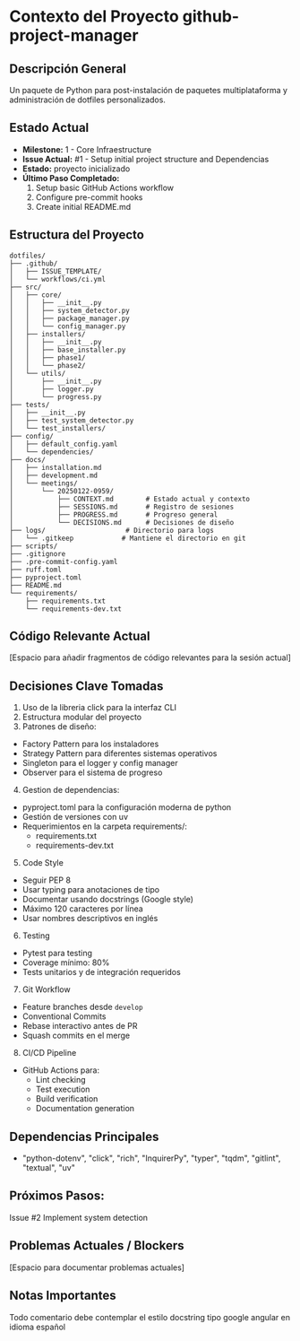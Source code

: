 # Contexto del Proyecto github-project-manager

## Descripción General
Un paquete de Python para post-instalación de paquetes multiplataforma y administración de dotfiles personalizados.

## Estado Actual
- **Milestone:** 1 - Core Infraestructure
- **Issue Actual:** #1 - Setup initial project structure and Dependencias
- **Estado:** proyecto inicializado
- **Último Paso Completado:** 
  1. Setup basic GitHub Actions workflow
  2. Configure pre-commit hooks
  3. Create initial README.md

## Estructura del Proyecto
```
dotfiles/
├── .github/
│   ├── ISSUE_TEMPLATE/
│   └── workflows/ci.yml
├── src/
│   ├── core/
│   │   ├── __init__.py
│   │   ├── system_detector.py
│   │   ├── package_manager.py
│   │   └── config_manager.py
│   ├── installers/
│   │   ├── __init__.py
│   │   ├── base_installer.py
│   │   ├── phase1/
│   │   └── phase2/
│   └── utils/
│       ├── __init__.py
│       ├── logger.py
│       └── progress.py
├── tests/
│   ├── __init__.py
│   ├── test_system_detector.py
│   └── test_installers/
├── config/
│   ├── default_config.yaml
│   └── dependencies/
├── docs/
│   ├── installation.md
│   ├── development.md
│   └── meetings/
│       └── 20250122-0959/
│           ├── CONTEXT.md        # Estado actual y contexto
│           ├── SESSIONS.md       # Registro de sesiones
│           ├── PROGRESS.md       # Progreso general
│           └── DECISIONS.md      # Decisiones de diseño
├── logs/                    # Directorio para logs
│   └── .gitkeep            # Mantiene el directorio en git
├── scripts/
├── .gitignore
├── .pre-commit-config.yaml 
├── ruff.toml
├── pyproject.toml
├── README.md
└── requirements/
    ├── requirements.txt
    └── requirements-dev.txt
```

## Código Relevante Actual
[Espacio para añadir fragmentos de código relevantes para la sesión actual]

## Decisiones Clave Tomadas
1. Uso de la libreria click para la interfaz CLI
2. Estructura modular del proyecto
3. Patrones de diseño:
  - Factory Pattern para los instaladores
  - Strategy Pattern para diferentes sistemas operativos
  - Singleton para el logger y config manager
  - Observer para el sistema de progreso
4. Gestion de dependencias:
  - pyproject.toml para la configuración moderna de python
  - Gestión de versiones con uv
  - Requerimientos en la carpeta requirements/: 
    - requirements.txt
    - requirements-dev.txt
5. Code Style
  - Seguir PEP 8
  - Usar typing para anotaciones de tipo
  - Documentar usando docstrings (Google style)
  - Máximo 120 caracteres por línea
  - Usar nombres descriptivos en inglés
6. Testing
  - Pytest para testing
  - Coverage mínimo: 80%
  - Tests unitarios y de integración requeridos
7. Git Workflow
  - Feature branches desde `develop`
  - Conventional Commits
  - Rebase interactivo antes de PR
  - Squash commits en el merge
8. CI/CD Pipeline
  - GitHub Actions para:
    - Lint checking
    - Test execution
    - Build verification
    - Documentation generation

## Dependencias Principales
- "python-dotenv", "click", "rich", "InquirerPy", "typer", "tqdm", "gitlint", "textual", "uv"

## Próximos Pasos:
Issue #2 Implement system detection
## Problemas Actuales / Blockers
[Espacio para documentar problemas actuales]

## Notas Importantes
Todo comentario debe contemplar el estilo docstring tipo google angular en idioma español
